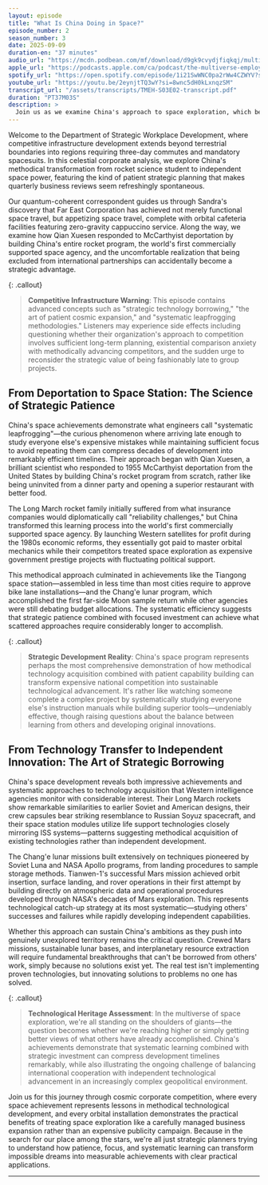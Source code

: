 ```yaml
---
layout: episode
title: "What Is China Doing in Space?"
episode_number: 2
season_number: 3
date: 2025-09-09
duration-en: "37 minutes"
audio_url: "https://mcdn.podbean.com/mf/download/d9gk9cvydjfiqkqj/multiverse-employee-handbook-s03e02-what-is-china-doing-in-space.mp3"
apple_url: "https://podcasts.apple.com/ca/podcast/the-multiverse-employee-handbook/id1764134739?i=1000725668839"
spotify_url: "https://open.spotify.com/episode/1i21SwWNC0pa2rWw4CZWYV?si=qb17EGRhRx-P8GByEBHgsw"
youtube_url: "https://youtu.be/2eynjtTQ3wY?si=8wnc5dH0kLxnqzSM"
transcript_url: "/assets/transcripts/TMEH-S03E02-transcript.pdf"
duration: "PT37M03S"
description: >
  Join us as we examine China's approach to space exploration, which bears a striking resemblance to that employee who arrives fashionably late to the group project but somehow ends up with their own functioning rocket program while everyone else is still arguing about meeting schedules. From Sandra's orbital office space crisis at Quantum Improbability Solutions to discovering the Other Building has constructed superior break room facilities in Low Earth Orbit, we dive into the systematic methodology behind China's transformation from "fifth nation to launch a satellite" to "the people with their own space station and a rather impressive collection of Moon dirt."
---
```


Welcome to the Department of Strategic Workplace Development, where competitive infrastructure development extends beyond terrestrial boundaries into regions requiring three-day commutes and mandatory spacesuits. In this celestial corporate analysis, we explore China's methodical transformation from rocket science student to independent space power, featuring the kind of patient strategic planning that makes quarterly business reviews seem refreshingly spontaneous.

Our quantum-coherent correspondent guides us through Sandra's discovery that Far East Corporation has achieved not merely functional space travel, but appetizing space travel, complete with orbital cafeteria facilities featuring zero-gravity cappuccino service. Along the way, we examine how Qian Xuesen responded to McCarthyist deportation by building China's entire rocket program, the world's first commercially supported space agency, and the uncomfortable realization that being excluded from international partnerships can accidentally become a strategic advantage.

{: .callout}
> **Competitive Infrastructure Warning**: This episode contains advanced concepts such as "strategic technology borrowing," "the art of patient cosmic expansion," and "systematic leapfrogging methodologies." Listeners may experience side effects including questioning whether their organization's approach to competition involves sufficient long-term planning, existential comparison anxiety with methodically advancing competitors, and the sudden urge to reconsider the strategic value of being fashionably late to group projects.

## From Deportation to Space Station: The Science of Strategic Patience

China's space achievements demonstrate what engineers call "systematic leapfrogging"—the curious phenomenon where arriving late enough to study everyone else's expensive mistakes while maintaining sufficient focus to avoid repeating them can compress decades of development into remarkably efficient timelines. Their approach began with Qian Xuesen, a brilliant scientist who responded to 1955 McCarthyist deportation from the United States by building China's rocket program from scratch, rather like being uninvited from a dinner party and opening a superior restaurant with better food.

The Long March rocket family initially suffered from what insurance companies would diplomatically call "reliability challenges," but China transformed this learning process into the world's first commercially supported space agency. By launching Western satellites for profit during the 1980s economic reforms, they essentially got paid to master orbital mechanics while their competitors treated space exploration as expensive government prestige projects with fluctuating political support.

This methodical approach culminated in achievements like the Tiangong space station—assembled in less time than most cities require to approve bike lane installations—and the Chang'e lunar program, which accomplished the first far-side Moon sample return while other agencies were still debating budget allocations. The systematic efficiency suggests that strategic patience combined with focused investment can achieve what scattered approaches require considerably longer to accomplish.

{: .callout}
> **Strategic Development Reality**: China's space program represents perhaps the most comprehensive demonstration of how methodical technology acquisition combined with patient capability building can transform expensive national competition into sustainable technological advancement. It's rather like watching someone complete a complex project by systematically studying everyone else's instruction manuals while building superior tools—undeniably effective, though raising questions about the balance between learning from others and developing original innovations.

## From Technology Transfer to Independent Innovation: The Art of Strategic Borrowing

China's space development reveals both impressive achievements and systematic approaches to technology acquisition that Western intelligence agencies monitor with considerable interest. Their Long March rockets show remarkable similarities to earlier Soviet and American designs, their crew capsules bear striking resemblance to Russian Soyuz spacecraft, and their space station modules utilize life support technologies closely mirroring ISS systems—patterns suggesting methodical acquisition of existing technologies rather than independent development.

The Chang'e lunar missions built extensively on techniques pioneered by Soviet Luna and NASA Apollo programs, from landing procedures to sample storage methods. Tianwen-1's successful Mars mission achieved orbit insertion, surface landing, and rover operations in their first attempt by building directly on atmospheric data and operational procedures developed through NASA's decades of Mars exploration. This represents technological catch-up strategy at its most systematic—studying others' successes and failures while rapidly developing independent capabilities.

Whether this approach can sustain China's ambitions as they push into genuinely unexplored territory remains the critical question. Crewed Mars missions, sustainable lunar bases, and interplanetary resource extraction will require fundamental breakthroughs that can't be borrowed from others' work, simply because no solutions exist yet. The real test isn't implementing proven technologies, but innovating solutions to problems no one has solved.

{: .callout}
> **Technological Heritage Assessment**: In the multiverse of space exploration, we're all standing on the shoulders of giants—the question becomes whether we're reaching higher or simply getting better views of what others have already accomplished. China's achievements demonstrate that systematic learning combined with strategic investment can compress development timelines remarkably, while also illustrating the ongoing challenge of balancing international cooperation with independent technological advancement in an increasingly complex geopolitical environment.

Join us for this journey through cosmic corporate competition, where every space achievement represents lessons in methodical technological development, and every orbital installation demonstrates the practical benefits of treating space exploration like a carefully managed business expansion rather than an expensive publicity campaign. Because in the search for our place among the stars, we're all just strategic planners trying to understand how patience, focus, and systematic learning can transform impossible dreams into measurable achievements with clear practical applications.

---
